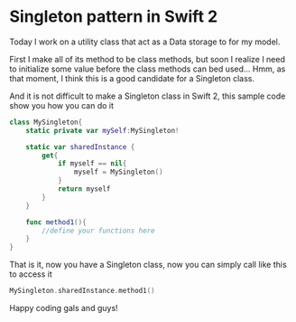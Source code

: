 Singleton pattern in Swift 2
==

Today I work on a utility class that act as a Data storage to for my model.

First I make all of its method to be class methods, but soon I realize I need to initialize some value before the class methods can bed used... Hmm, as that moment, I think this is a good candidate for a Singleton class.

And it is not difficult to make a Singleton class in Swift 2, this sample code show you how you can do it

```Swift
class MySingleton{
    static private var mySelf:MySingleton!

    static var sharedInstance {
        get{
            if myself == nil{
                myself = MySingleton()
            }
            return myself
        }
    }

    func method1(){
        //define your functions here
    }
}
```

That is it, now you have a Singleton class, now you can simply call like this to access it
```Swift
MySingleton.sharedInstance.method1()
```

Happy coding gals and guys!
